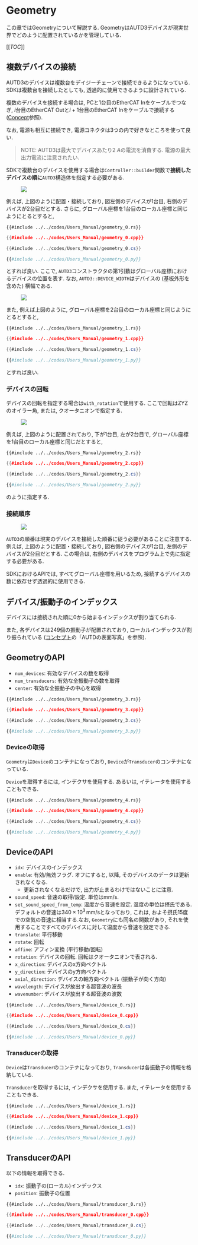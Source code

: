 # Geometry

この章ではGeometryについて解説する.
GeometryはAUTD3デバイスが現実世界でどのように配置されているかを管理している.

[[_TOC_]]

## 複数デバイスの接続

AUTD3のデバイスは複数台をデイジーチェーンで接続できるようになっている.
SDKは複数台を接続したとしても, 透過的に使用できるように設計されている.

複数のデバイスを接続する場合は,
PCと1台目のEtherCAT Inをケーブルでつなぎ, $i$台目のEtherCAT Outと$i+1$台目のEtherCAT Inをケーブルで接続する ([Concept](concept.md)参照).

なお, 電源も相互に接続でき, 電源コネクタは3つの内で好きなところを使って良い.

> NOTE: AUTD3は最大でデバイスあたり$\SI{2}{A}$の電流を消費する. 電源の最大出力電流に注意されたい.

SDKで複数台のデバイスを使用する場合は`Controller::builder`関数で**接続したデバイスの順に**`AUTD3`構造体を指定する必要がある.

<figure>
  <img src="../fig/Users_Manual/hor_left_ori_left_1.png"/>
</figure>

例えば, 上図のように配置・接続しており, 図左側のデバイスが1台目, 右側のデバイスが2台目だとする.
さらに, グローバル座標を1台目のローカル座標と同じようにとるとすると,

```rust,edition2021
{{#include ../../codes/Users_Manual/geometry_0.rs}}
```

```cpp
{{#include ../../codes/Users_Manual/geometry_0.cpp}}
```

```cs
{{#include ../../codes/Users_Manual/geometry_0.cs}}
```

```python
{{#include ../../codes/Users_Manual/geometry_0.py}}
```

とすれば良い.
ここで, `AUTD3`コンストラクタの第1引数はグローバル座標におけるデバイスの位置を表す.
なお, `AUTD3::DEVICE_WIDTH`はデバイスの (基板外形を含めた) 横幅である.

<figure>
  <img src="../fig/Users_Manual/hor_right_ori_left_1.png"/>
</figure>

また, 例えば上図のように, グローバル座標を2台目のローカル座標と同じようにとるとすると,

```rust,edition2021
{{#include ../../codes/Users_Manual/geometry_1.rs}}
```

```cpp
{{#include ../../codes/Users_Manual/geometry_1.cpp}}
```

```cs
{{#include ../../codes/Users_Manual/geometry_1.cs}}
```

```python
{{#include ../../codes/Users_Manual/geometry_1.py}}
```

とすれば良い.

### デバイスの回転

デバイスの回転を指定する場合は`with_rotation`で使用する.
ここで回転はZYZのオイラー角, または, クオータニオンで指定する.

<figure>
  <img src="../fig/Users_Manual/vert.png"/>
</figure>

例えば, 上図のように配置されており, 下が1台目, 左が2台目で, グローバル座標を1台目のローカル座標と同じだとすると,

```rust,edition2021
{{#include ../../codes/Users_Manual/geometry_2.rs}}
```

```cpp
{{#include ../../codes/Users_Manual/geometry_2.cpp}}
```

```cs
{{#include ../../codes/Users_Manual/geometry_2.cs}}
```

```python
{{#include ../../codes/Users_Manual/geometry_2.py}}
```

のように指定する.

### 接続順序

<figure>
  <img src="../fig/Users_Manual/hor_right_ori_right_1.png"/>
</figure>

`AUTD3`の順番は現実のデバイスを接続した順番に従う必要があることに注意する.
例えば, 上図のように配置・接続しており, 図右側のデバイスが1台目, 左側のデバイスが2台目だとする.
この場合は, 右側のデバイスをプログラム上で先に指定する必要がある.

SDKにおけるAPIでは, すべてグローバル座標を用いるため, 接続するデバイスの数に依存せず透過的に使用できる.

## デバイス/振動子のインデックス

デバイスには接続された順に0から始まるインデックスが割り当てられる.

また, 各デバイスは$249$個の振動子が配置されており, ローカルインデックスが割り振られている ([コンセプト](./concept.md)の「AUTDの表面写真」を参照).

## GeometryのAPI

- `num_devices`: 有効なデバイスの数を取得
- `num_transducers`: 有効な全振動子の数を取得
- `center`: 有効な全振動子の中心を取得

```rust,edition2021
{{#include ../../codes/Users_Manual/geometry_3.rs}}
```

```cpp
{{#include ../../codes/Users_Manual/geometry_3.cpp}}
```

```cs
{{#include ../../codes/Users_Manual/geometry_3.cs}}
```

```python
{{#include ../../codes/Users_Manual/geometry_3.py}}
```

### Deviceの取得

`Geometry`は`Device`のコンテナになっており, `Device`が`Transducer`のコンテナになっている.

`Device`を取得するには, インデクサを使用する.
あるいは, イテレータを使用することもできる.

```rust,edition2021
{{#include ../../codes/Users_Manual/geometry_4.rs}}
```

```cpp
{{#include ../../codes/Users_Manual/geometry_4.cpp}}
```

```cs
{{#include ../../codes/Users_Manual/geometry_4.cs}}
```

```python
{{#include ../../codes/Users_Manual/geometry_4.py}}
```

## DeviceのAPI

- `idx`: デバイスのインデックス
- `enable`: 有効/無効フラグ. オフにすると, 以降, そのデバイスのデータは更新されなくなる.
  - 更新されなくなるだけで, 出力が止まるわけではないことに注意.
- `sound_speed`: 音速の取得/設定. 単位はmm/s.
- `set_sound_speed_from_temp`: 温度から音速を設定. 温度の単位は摂氏である.デフォルトの音速は$340\times 10^{3}\,\mathrm{mm/s}$となっており, これは, およそ摂氏15度での空気の音速に相当する.なお, `Geometry`にも同名の関数があり, それを使用することですべてのデバイスに対して温度から音速を設定できる.
- `translate`: 平行移動
- `rotate`: 回転
- `affine`: アフィン変換 (平行移動/回転)
- `rotation`: デバイスの回転. 回転はクオータニオンで表される.
- `x_direction`: デバイスのx方向ベクトル
- `y_direction`: デバイスのy方向ベクトル
- `axial_direction`: デバイスの軸方向ベクトル (振動子が向く方向)
- `wavelength`: デバイスが放出する超音波の波長
- `wavenumber`: デバイスが放出する超音波の波数

```rust,edition2021
{{#include ../../codes/Users_Manual/device_0.rs}}
```

```cpp
{{#include ../../codes/Users_Manual/device_0.cpp}}
```

```cs
{{#include ../../codes/Users_Manual/device_0.cs}}
```

```python
{{#include ../../codes/Users_Manual/device_0.py}}
```

### Transducerの取得

`Device`は`Transducer`のコンテナになっており, `Transducer`は各振動子の情報を格納している.

`Transducer`を取得するには, インデクサを使用する.
また, イテレータを使用することもできる.

```rust,edition2021
{{#include ../../codes/Users_Manual/device_1.rs}}
```

```cpp
{{#include ../../codes/Users_Manual/device_1.cpp}}
```

```cs
{{#include ../../codes/Users_Manual/device_1.cs}}
```

```python
{{#include ../../codes/Users_Manual/device_1.py}}
```

## TransducerのAPI

以下の情報を取得できる.

- `idx`: 振動子の(ローカル)インデックス
- `position`: 振動子の位置

```rust,edition2021
{{#include ../../codes/Users_Manual/transducer_0.rs}}
```

```cpp
{{#include ../../codes/Users_Manual/transducer_0.cpp}}
```

```cs
{{#include ../../codes/Users_Manual/transducer_0.cs}}
```

```python
{{#include ../../codes/Users_Manual/transducer_0.py}}
```


